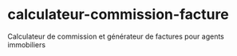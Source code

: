# calculateur-commission-facture
Calculateur de commission et générateur de factures pour agents immobiliers
